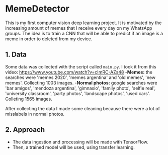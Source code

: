 # MemeDetector
This is my first computer vision deep learning project. It is motivated by the increasing amount of memes that I receive every day on my WhatsApp groups.
The idea is to train a CNN that will be able to predict if an image is a meme in order to deleted from my device.

## 1. Data
Some data was collected with the script called ```main.py```. I took it from this video: https://www.youtube.com/watch?v=cImRC-AZs48
-**Memes:** the searches were 'memes 2020', 'memes argentina' and 'old memes', 'new memes'. Collecting 1003 images.
-**Normal photos:** google searches were 'bar amigos', 'mendoza argentina', 'gimnasio', 'family photo', 'selfie real', 'university classroom', 'party photos', 'landscape photos', 'used cars'. Colleting 1565 images.

After collecting the data I made some cleaning because there were a lot of misslabels in normal photos.

## 2. Approach
- The data ingestion and processing will be made with TensorFlow.
- Then, a trained model will be used, using transfer learning.
